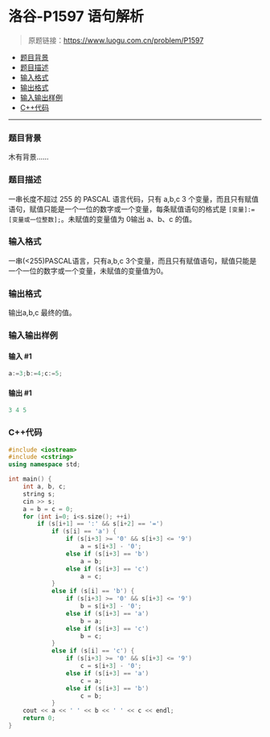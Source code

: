 # 洛谷-P1597 语句解析

> 原题链接：https://www.luogu.com.cn/problem/P1597

- [题目背景](#题目背景)
- [题目描述](#题目描述)
- [输入格式](#输入格式)
- [输出格式](#输出格式)
- [输入输出样例](#输入输出样例)
- [C++代码](#C++代码)

---

### <a name="题目背景">题目背景</a>

木有背景……

### <a name="题目描述">题目描述</a>

一串长度不超过 255 的 PASCAL 语言代码，只有 a,b,c 3 个变量，而且只有赋值语句，赋值只能是一个一位的数字或一个变量，每条赋值语句的格式是 `[变量]:=[变量或一位整数];`。未赋值的变量值为 0输出 a、b、c 的值。

### <a name="输入格式">输入格式</a>

一串(<255)PASCAL语言，只有a,b,c 3个变量，而且只有赋值语句，赋值只能是一个一位的数字或一个变量，未赋值的变量值为0。

### <a name="输出格式">输出格式</a>

输出a,b,c 最终的值。

### <a name="输入输出样例">输入输出样例</a>

#### 输入 #1

```c++
a:=3;b:=4;c:=5;
```

#### 输出 #1

```c++
3 4 5
```

### <a name="C++代码">C++代码</a>

```c++
#include <iostream>
#include <cstring>
using namespace std;

int main() {
    int a, b, c;
    string s;
    cin >> s;
    a = b = c = 0;
    for (int i=0; i<s.size(); ++i)
        if (s[i+1] == ':' && s[i+2] == '=')
            if (s[i] == 'a') {
                if (s[i+3] >= '0' && s[i+3] <= '9')
                    a = s[i+3] - '0';
                else if (s[i+3] == 'b')
                    a = b;
                else if (s[i+3] == 'c')
                    a = c;
            }
            else if (s[i] == 'b') {
                if (s[i+3] >= '0' && s[i+3] <= '9')
                    b = s[i+3] - '0';
                else if (s[i+3] == 'a')
                    b = a;
                else if (s[i+3] == 'c')
                    b = c;
            }
            else if (s[i] == 'c') {
                if (s[i+3] >= '0' && s[i+3] <= '9')
                    c = s[i+3] - '0';
                else if (s[i+3] == 'a')
                    c = a;
                else if (s[i+3] == 'b')
                    c = b;
            }
    cout << a << ' ' << b << ' ' << c << endl;
    return 0;
}
```